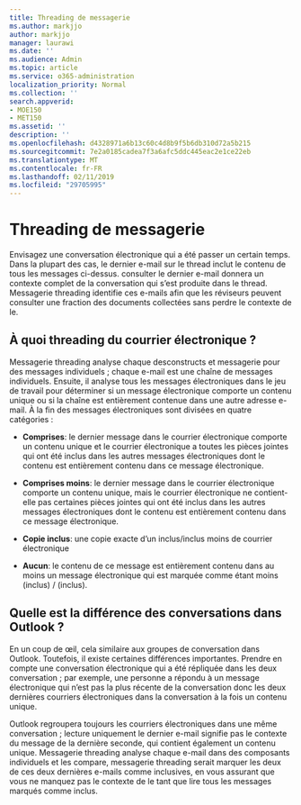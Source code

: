 ```yaml
---
title: Threading de messagerie
ms.author: markjjo
author: markjjo
manager: laurawi
ms.date: ''
ms.audience: Admin
ms.topic: article
ms.service: o365-administration
localization_priority: Normal
ms.collection: ''
search.appverid:
- MOE150
- MET150
ms.assetid: ''
description: ''
ms.openlocfilehash: d4328971a6b13c60c4d8b9f5b6db310d72a5b215
ms.sourcegitcommit: 7e2a0185cadea7f3a6afc5ddc445eac2e1ce22eb
ms.translationtype: MT
ms.contentlocale: fr-FR
ms.lasthandoff: 02/11/2019
ms.locfileid: "29705995"
---
```

# <a name="email-threading"></a>Threading de messagerie

Envisagez une conversation électronique qui a été passer un certain temps. Dans la plupart des cas, le dernier e-mail sur le thread inclut le contenu de tous les messages ci-dessus. consulter le dernier e-mail donnera un contexte complet de la conversation qui s’est produite dans le thread. Messagerie threading identifie ces e-mails afin que les réviseurs peuvent consulter une fraction des documents collectées sans perdre le contexte de le.

## <a name="what-does-email-threading-do"></a>À quoi threading du courrier électronique ?

Messagerie threading analyse chaque desconstructs et messagerie pour des messages individuels ; chaque e-mail est une chaîne de messages individuels. Ensuite, il analyse tous les messages électroniques dans le jeu de travail pour déterminer si un message électronique comporte un contenu unique ou si la chaîne est entièrement contenue dans une autre adresse e-mail. À la fin des messages électroniques sont divisées en quatre catégories :

- **Comprises**: le dernier message dans le courrier électronique comporte un contenu unique et le courrier électronique a toutes les pièces jointes qui ont été inclus dans les autres messages électroniques dont le contenu est entièrement contenu dans ce message électronique.


- **Comprises moins**: le dernier message dans le courrier électronique comporte un contenu unique, mais le courrier électronique ne contient-elle pas certaines pièces jointes qui ont été inclus dans les autres messages électroniques dont le contenu est entièrement contenu dans ce message électronique.

- **Copie inclus**: une copie exacte d’un inclus/inclus moins de courrier électronique

- **Aucun**: le contenu de ce message est entièrement contenu dans au moins un message électronique qui est marquée comme étant moins (inclus) / (inclus).

## <a name="how-is-it-different-from-conversations-in-outlook"></a>Quelle est la différence des conversations dans Outlook ?
En un coup de œil, cela similaire aux groupes de conversation dans Outlook. Toutefois, il existe certaines différences importantes. Prendre en compte une conversation électronique qui a été répliquée dans les deux conversation ; par exemple, une personne a répondu à un message électronique qui n’est pas la plus récente de la conversation donc les deux dernières courriers électroniques dans la conversation à la fois un contenu unique.

Outlook regroupera toujours les courriers électroniques dans une même conversation ; lecture uniquement le dernier e-mail signifie pas le contexte du message de la dernière seconde, qui contient également un contenu unique. Messagerie threading analyse chaque e-mail dans des composants individuels et les compare, messagerie threading serait marquer les deux de ces deux dernières e-mails comme inclusives, en vous assurant que vous ne manquez pas le contexte de le tant que lire tous les messages marqués comme inclus.